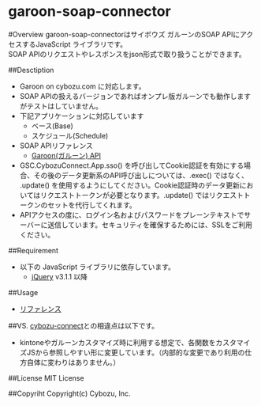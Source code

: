 garoon-soap-connector
==============
#Overview
garoon-soap-connectorはサイボウズ ガルーンのSOAP APIにアクセスするJavaScript ライブラリです。  
SOAP APIのリクエストやレスポンスをjson形式で取り扱うことができます。

##Desctiption
* Garoon on cybozu.com に対応します。
* SOAP APIの扱えるバージョンであればオンプレ版ガルーンでも動作しますがテストはしていません。
* 下記アプリケーションに対応しています
  * ベース(Base)
  * スケジュール(Schedule)
* SOAP APIリファレンス
  * [Garoon(ガルーン) API](https://cybozudev.zendesk.com/hc/ja/articles/202228424) 
* GSC.CybozuConnect.App.sso() を呼び出してCookie認証を有効にする場合、その後のデータ更新系のAPI呼び出しについては、.exec() ではなく、 .update() を使用するようにしてください。Cookie認証時のデータ更新においてはリクエストトークンが必要となります。.update() ではリクエストトークンのセットを代行してくれます。
* APIアクセスの度に、ログイン名およびパスワードをプレーンテキストでサーバーに送信しています。セキュリティを確保するためには、SSLをご利用ください。

##Requirement
* 以下の JavaScript ライブラリに依存しています。
  * [jQuery](http://jquery.com/) v3.1.1 以降

##Usage
* [リファレンス](https://github.com/north-river/cybozu-connect/wiki)

##VS.
[cybozu-connect](https://github.com/hatashinya/cybozu-connect)との相違点は以下です。
 * kintoneやガルーンカスタマイズ時に利用する想定で、各関数をカスタマイズJSから参照しやすい形に変更しています。（内部的な変更であり利用の仕方自体に変わりはありません。）

##License
MIT License

##Copyriht
Copyright(c) Cybozu, Inc.
